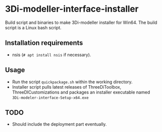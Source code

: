 3Di-modeller-interface-installer
================================

Build script and binaries to make 3Di-modeller installer for Win64. The build script is a Linux bash script.

Installation requirements
-------------------------
- nsis (``# apt install nsis`` if necessary).

Usage
-----
- Run the script ``quickpackage.sh`` within the working directory.
- Installer script pulls latest releases of ThreeDiToolbox, ThreeDICustomizations and packages an installer executable named ``3Di-modeler-interface-Setup-x64.exe``

TODO
----
- Should include the deployment part eventually.
